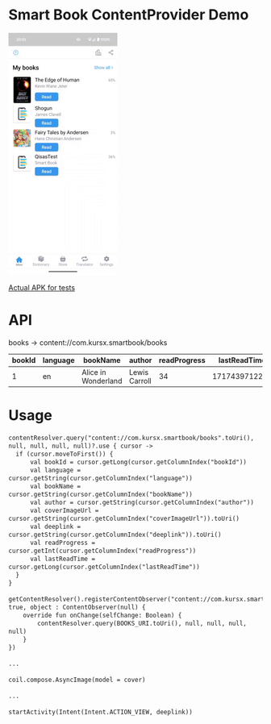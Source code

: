 # Smart Book ContentProvider Demo

![Demo](https://github.com/KursX/Smart-Book-Content-Provider/blob/main/demo.gif)

[Actual APK for tests](https://github.com/KursX/Smart-Book-Content-Provider/blob/main/app-apk-release.apk)

# API

books -> content://com.kursx.smartbook/books

bookId|language|bookName|author|readProgress|lastReadTime|coverImageUrl                                          |deeplink  
-|-|-|-|-|-|-|-|
1|en|Alice in Wonderland|Lewis Carroll|34|1717439712283|content://com.kursx.smartbook/cover/alices_adventures_in_wonderland |smart-book://last-bookmark/alices_adventures_in_wonderland.epub  

# Usage

```
contentResolver.query("content://com.kursx.smartbook/books".toUri(), null, null, null, null)?.use { cursor ->  
  if (cursor.moveToFirst()) {
      val bookId = cursor.getLong(cursor.getColumnIndex("bookId"))
      val language = cursor.getString(cursor.getColumnIndex("language"))
      val bookName = cursor.getString(cursor.getColumnIndex("bookName"))  
      val author = cursor.getString(cursor.getColumnIndex("author"))
      val coverImageUrl = cursor.getString(cursor.getColumnIndex("coverImageUrl")).toUri()
      val deeplink = cursor.getString(cursor.getColumnIndex("deeplink")).toUri()
      val readProgress = cursor.getInt(cursor.getColumnIndex("readProgress"))
      val lastReadTime = cursor.getLong(cursor.getColumnIndex("lastReadTime"))
  }
}

getContentResolver().registerContentObserver("content://com.kursx.smartbook/books".toUri(), true, object : ContentObserver(null) {  
    override fun onChange(selfChange: Boolean) {  
        contentResolver.query(BOOKS_URI.toUri(), null, null, null, null)
    }
})

...

coil.compose.AsyncImage(model = cover)

...

startActivity(Intent(Intent.ACTION_VIEW, deeplink))

```
